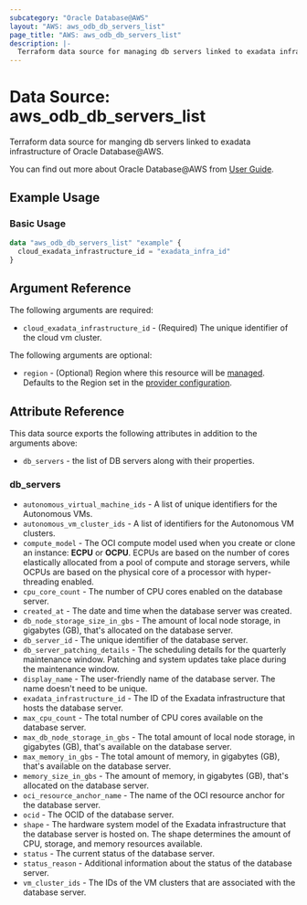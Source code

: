 ```yaml
---
subcategory: "Oracle Database@AWS"
layout: "AWS: aws_odb_db_servers_list"
page_title: "AWS: aws_odb_db_servers_list"
description: |-
  Terraform data source for managing db servers linked to exadata infrastructure of Oracle Database@AWS.
---
```


# Data Source: aws_odb_db_servers_list

Terraform data source for manging db servers linked to exadata infrastructure of Oracle Database@AWS.

You can find out more about Oracle Database@AWS from [User Guide](https://docs.aws.amazon.com/odb/latest/UserGuide/what-is-odb.html).

## Example Usage

### Basic Usage

```terraform
data "aws_odb_db_servers_list" "example" {
  cloud_exadata_infrastructure_id = "exadata_infra_id"
}
```

## Argument Reference

The following arguments are required:

* `cloud_exadata_infrastructure_id` - (Required) The unique identifier of the cloud vm cluster.

The following arguments are optional:

* `region` - (Optional) Region where this resource will be [managed](https://docs.aws.amazon.com/general/latest/gr/rande.html#regional-endpoints). Defaults to the Region set in the [provider configuration](https://registry.terraform.io/providers/hashicorp/aws/latest/docs#aws-configuration-reference).

## Attribute Reference

This data source exports the following attributes in addition to the arguments above:

* `db_servers` - the list of DB servers along with their properties.

### db_servers

* `autonomous_virtual_machine_ids` - A list of unique identifiers for the Autonomous VMs.
* `autonomous_vm_cluster_ids` - A list of identifiers for the Autonomous VM clusters.
* `compute_model` - The OCI compute model used when you create or clone an instance: **ECPU** or **OCPU**. ECPUs are based on the number of cores elastically allocated from a pool of compute and storage servers, while OCPUs are based on the physical core of a processor with hyper-threading enabled.
* `cpu_core_count` - The number of CPU cores enabled on the database server.
* `created_at` - The date and time when the database server was created.
* `db_node_storage_size_in_gbs` - The amount of local node storage, in gigabytes (GB), that's allocated on the database server.
* `db_server_id` - The unique identifier of the database server.
* `db_server_patching_details` - The scheduling details for the quarterly maintenance window. Patching and system updates take place during the maintenance window.
* `display_name` - The user-friendly name of the database server. The name doesn't need to be unique.
* `exadata_infrastructure_id` - The ID of the Exadata infrastructure that hosts the database server.
* `max_cpu_count` - The total number of CPU cores available on the database server.
* `max_db_node_storage_in_gbs` - The total amount of local node storage, in gigabytes (GB), that's available on the database server.
* `max_memory_in_gbs` - The total amount of memory, in gigabytes (GB), that's available on the database server.
* `memory_size_in_gbs` - The amount of memory, in gigabytes (GB), that's allocated on the database server.
* `oci_resource_anchor_name` - The name of the OCI resource anchor for the database server.
* `ocid` - The OCID of the database server.
* `shape` - The hardware system model of the Exadata infrastructure that the database server is hosted on. The shape determines the amount of CPU, storage, and memory resources available.
* `status` - The current status of the database server.
* `status_reason` - Additional information about the status of the database server.
* `vm_cluster_ids` - The IDs of the VM clusters that are associated with the database server.